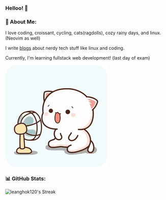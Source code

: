 ### Helloo! 👋

### 💫 About Me:

I love coding, croissant, cycling, cats(ragdolls), cozy rainy days, and linux. (Neovim as well)

I write [blogs](https://leanghok.vercel.app/posts) about nerdy tech stuff like linux and coding.

Currently, I'm learning fullstack web development! (last day of exam)

![peach cat infront of fan](./peach.gif)

### 📊 GitHub Stats:

![leanghok120's Streak](https://github-readme-streak-stats.herokuapp.com/?user=leanghok120&theme=dark&hide_border=false)
